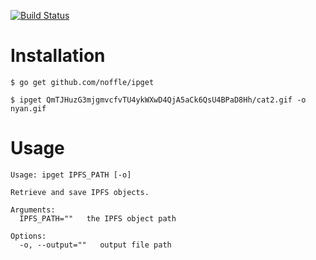[![Build Status](https://secure.travis-ci.org/noffle/ipget.png?branch=master)](http://travis-ci.org/noffle/ipget)

# Installation

```
$ go get github.com/noffle/ipget

$ ipget QmTJHuzG3mjgmvcfvTU4ykWXwD4QjA5aCk6QsU4BPaD8Hh/cat2.gif -o nyan.gif
```

# Usage
```
Usage: ipget IPFS_PATH [-o]

Retrieve and save IPFS objects.

Arguments:
  IPFS_PATH=""   the IPFS object path

Options:
  -o, --output=""   output file path
```
